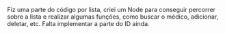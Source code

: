 Fiz uma parte do código por lista, criei um Node para conseguir percorrer sobre a lista e realizar algumas funções, como buscar o médico, adicionar, deletar, etc. Falta implementar a parte do ID ainda.
